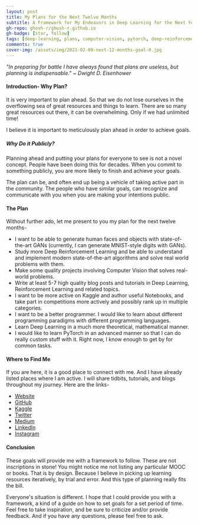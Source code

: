 ```yaml
---
layout: post
title: My Plans for the Next Twelve Months
subtitle: A Framework for My Endeavors in Deep Learning for the Next Year
gh-repo: ghosh-r/ghosh-r.github.io
gh-badge: [star, follow]
tags: [deep-learning, plans, computer-vision, pytorch, deep-reinforcement-learning, gans]
comments: true
cover-img: /assets/img/2021-02-09-next-12-months-goal-0.jpg
---
```


*"In preparing for battle I have always found that plans are useless, but planning is indispensable."*
*~ Dwight D. Eisenhower*

#### Introduction- Why Plan?

It is very important to plan ahead. So that we do not lose ourselves in the overflowing sea of great resources and things to learn. There are so many great resources out there, it can be overwhelming. Only if we had unlimited time!

I believe it is important to meticulously plan ahead in order to achieve goals.

##### Why Do it Publicly?

Planning ahead and putting your plans for everyone to see is not a novel concept. People have been doing this for decades. When you commit to something publicly, you are more likely to finish and achieve your goals.

The plan can be, and often end up being a vehicle of taking active part in the community. The people who have similar goals, can recognize and communicate with you when you are making your intentions public.

#### The Plan

Without further ado, let me present to you my plan for the next twelve months-

* I want to be able to generate human faces and objects with state-of-the-art GANs (currently, I can generate MNIST-style digits with GANs).
* Study more Deep Reinforcement Learning and be able to understand and implement modern state-of-the-art algorithms and solve real world problems with them.
* Make some quality projects involving Computer Vision that solves real-world problems.
* Write at least 5-7 high quality blog posts and tutorials in Deep Learning, Reinforcement Learning and related topics.
* I want to be more active on Kaggle and author useful Notebooks, and take part in competitions more actively and possibly rank up in multiple categories.
* I want to be a better programmer. I would like to learn about different programming paradigms with different programming languages.
* Learn Deep Learning in a much more theoretical, mathematical manner.
* I would like to learn PyTorch in an advanced manner so that I can do really custom stuff with it. Right now, I know enough to get by for common tasks.

#### Where to Find Me

If you are here, it is a good place to connect with me. And I have already listed places where I am active. I will share tidbits, tutorials, and blogs throughout my journey. Here are the links-

* [Website](https://ghosh-r.github.io)
* [GitHub](https://github.com/ghosh-r)
* [Kaggle](https://www.kaggle.com/truthr)
* [Twitter](https://twitter.com/allesistkode)
* [Medium](https://medium.com/@ghosh-r)
* [LinkedIn](https://www.linkedin.com/in/ritobrata-ghosh/)
* [Instagram](https://www.instagram.com/rito.dl/)

#### Conclusion

These goals will provide me with a framework to follow. These are not inscriptions in stone! You might notice me not listing any particular MOOC or books. That is by design. Because I believe in picking up learning resources iteratively, by trial and error. And this type of planning really fits the bill.

Everyone's situation is different. I hope that I could provide you with a framework, a kind of a guide on how to set goals for a set period of time. Feel free to take inspiration, and be sure to criticize and/or provide feedback. And if you have any questions, please feel free to ask.
